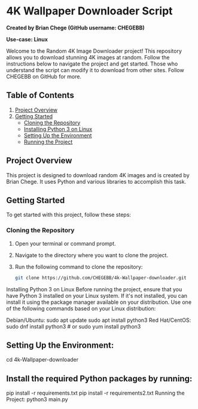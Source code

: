 # 4K Wallpaper Downloader Script

**Created by Brian Chege (GitHub username: CHEGEBB)**

**Use-case: Linux**

Welcome to the Random 4K Image Downloader project! This repository allows you to download stunning 4K images at random. Follow the instructions below to navigate the project and get started. Those who understand the script can modify it to download from other sites. Follow CHEGEBB on GitHub for more.

## Table of Contents
1. [Project Overview](#project-overview)
2. [Getting Started](#getting-started)
   - [Cloning the Repository](#cloning-the-repository)
   - [Installing Python 3 on Linux](#installing-python-3-on-linux)
   - [Setting Up the Environment](#setting-up-the-environment)
   - [Running the Project](#running-the-project)

## Project Overview

This project is designed to download random 4K images and is created by Brian Chege. It uses Python and various libraries to accomplish this task.

## Getting Started

To get started with this project, follow these steps:

### Cloning the Repository

1. Open your terminal or command prompt.
2. Navigate to the directory where you want to clone the project.
3. Run the following command to clone the repository:

   ```bash
   git clone https://github.com/CHEGEBB/4k-Wallpaper-downloader.git
Installing Python 3 on Linux
Before running the project, ensure that you have Python 3 installed on your Linux system. If it's not installed, you can install it using the package manager available on your distribution. Use one of the following commands based on your Linux distribution:

Debian/Ubuntu:
sudo apt update
sudo apt install python3
Red Hat/CentOS:
sudo dnf install python3    # or
sudo yum install python3
## Setting Up the Environment:
cd 4k-Wallpaper-downloader
## Install the required Python packages by running:
pip install -r requirements.txt
pip install -r requirements2.txt
Running the Project:
python3 main.py



